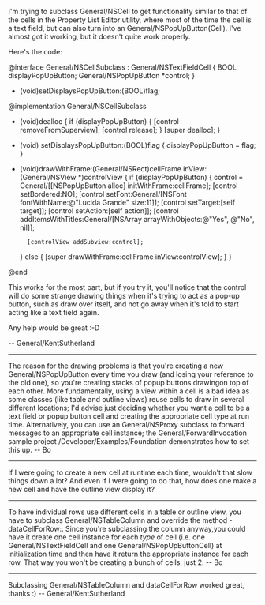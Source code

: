 I'm trying to subclass General/NSCell to get functionality similar to that of the cells in the Property List Editor utility, where most of the time the cell is a text field, but can also turn into an General/NSPopUpButton(Cell). I've almost got it working, but it doesn't quite work properly.

Here's the code:
    
@interface General/NSCellSubclass : General/NSTextFieldCell
{
    BOOL displayPopUpButton;
    General/NSPopUpButton *control;
}
- (void)setDisplaysPopUpButton:(BOOL)flag;

@implementation General/NSCellSubclass

- (void)dealloc
{
    if (displayPopUpButton)
    {
        [control removeFromSuperview];
        [control release];
    }
    [super dealloc];
}

- (void) setDisplaysPopUpButton:(BOOL)flag
{
    displayPopUpButton = flag;
}

- (void)drawWithFrame:(General/NSRect)cellFrame inView:(General/NSView *)controlView
{
    if (displayPopUpButton)
    {
        control = General/[[NSPopUpButton alloc] initWithFrame:cellFrame];
        [control setBordered:NO];
        [control setFont:General/[NSFont fontWithName:@"Lucida Grande" size:11]];
        [control setTarget:[self target]];
        [control setAction:[self action]];
        [control addItemsWithTitles:General/[NSArray arrayWithObjects:@"Yes", @"No", nil]];
        
        [controlView addSubview:control];
    }
    else
    {
        [super drawWithFrame:cellFrame inView:controlView];
    }
}

@end


This works for the most part, but if you try it, you'll notice that the control will do some strange drawing things when it's trying to act as a pop-up button, such as draw over itself, and not go away when it's told to start acting like a text field again.

Any help would be great :-D

-- General/KentSutherland

----

The reason for the drawing problems is that you're creating a new General/NSPopUpButton every time you draw (and losing your reference to the old one), so you're creating stacks of popup buttons drawingon top of each other.  More fundamentally, using a view within a cell is a bad idea as some classes (like table and outline views) reuse cells to draw in several different locations; I'd advise just deciding whether you want a cell to be a text field or popup button cell and creating the appropriate cell type at run time.  Alternatively, you can use an General/NSProxy subclass to forward messages to an appropriate cell instance; the General/ForwardInvocation sample project /Developer/Examples/Foundation demonstrates how to set this up.  -- Bo

----

If I were going to create a new cell at runtime each time, wouldn't that slow things down a lot? And even if I were going to do that, how does one make a new cell and have the outline view display it?

----

To have individual rows use different cells in a table or outline view, you have to subclass General/NSTableColumn and override the method -dataCellForRow:.  Since you're subclassing the column anyway,you could have it create one cell instance for each *type* of cell (i.e. one General/NSTextFieldCell and one General/NSPopUpButtonCell) at initialization time and then have it return the appropriate instance for each row.  That way you won't be creating a bunch of cells, just 2.  -- Bo

----

Subclassing General/NSTableColumn and dataCellForRow worked great, thanks :) -- General/KentSutherland